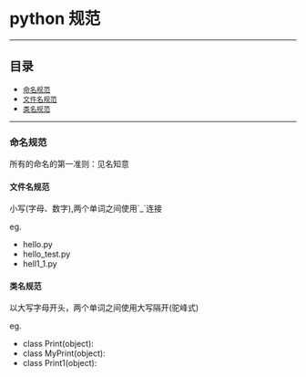 # python 规范
***
## 目录
* [`命名规范`](#命名规范)
 * [`文件名规范`](#文件名规范)
 * [`类名规范`](#类名规范)

***
### 命名规范
<a name= "命名规范" />
所有的命名的第一准则：见名知意

#### 文件名规范
<a name="文件名规范" />
小写(字母、数字),两个单词之间使用`_`连接

eg.
* hello.py
* hello_test.py
* hell1_1.py

#### 类名规范
<a name="类名规范" />
以大写字母开头，两个单词之间使用大写隔开(驼峰式)

eg.
* class Print(object):
* class MyPrint(object):
* class Print1(object):
